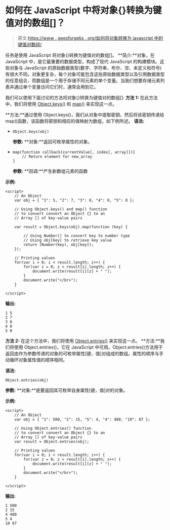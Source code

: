 # 如何在 JavaScript 中将对象{}转换为键值对的数组[]？

> 原文:[https://www . geesforgeks . org/如何将对象转换为 javascript 中的键值对数组/](https://www.geeksforgeeks.org/how-to-convert-an-object-to-an-array-of-key-value-pairs-in-javascript/)

任务是使用 JavaScript 将对象{}转换为键值对的数组[]。
**简介:**对象，在 JavaScript 中，是它最重要的数据类型，构成了现代 JavaScript 的构建模块。这些对象与 JavaScript 的原始数据类型(数字、字符串、布尔、空、未定义和符号)有很大不同。对象更复杂，每个对象可能包含这些原始数据类型以及引用数据类型的任意组合，而数组是一个用于存储不同元素的单个变量。当我们想要存储元素列表并通过单个变量访问它们时，通常会用到它。

我们可以使用下面讨论的方法将对象{}转换为键值对的数组[]:
**方法 1:** 在此方法中，我们将使用 [Object.keys()](https://www.geeksforgeeks.org/object-keys-javascript/) 和 [map()](https://www.geeksforgeeks.org/map-in-javascript/) 来实现这一点。

**方法:**通过使用 Object.keys()，我们从对象中提取密钥，然后将该密钥传递给 map()函数，该函数将密钥和相应的值映射为数组，如下例所述。
**语法:**

*   ```
    Object.keys(obj)
    ```

    **参数:**
    **对象:**返回可枚举属性的对象。

*   ```
    map(function callback(currentValue[, index[, array]]){
        // Return element for new_array
    }
    ```

    **参数:**
    **回调:**产生新数组元素的函数

**示例:**

```
<script> 
    // An Object
    var obj = { "1": 5, "2": 7, "3": 0, "4": 0, "5": 0 };

    // Using Object.keys() and map() function
    // to convert convert an Object {} to an 
    // Array [] of key-value pairs

    var result = Object.keys(obj).map(function (key) {

        // Using Number() to convert key to number type
        // Using obj[key] to retrieve key value
        return [Number(key), obj[key]];
    });

    // Printing values
    for(var i = 0; i < result.length; i++) {
        for(var z = 0; z < result[i].length; z++) {
            document.write(result[i][z] + " ");
        }
        document.write("</br>");
    }

</script> 
```

**输出:**

```
1 5
2 7
3 0
4 0
5 0
```

**方法 2:** 在这个方法中，我们将使用 [Object.entries()](https://www.geeksforgeeks.org/object-entries-javascript/) 来实现这一点。
**方法:**我们将使用 Object.entries()，它在 JavaScript 中可用。Object.entries()方法用于返回由作为参数传递的对象的可枚举属性[键，值]对组成的数组。属性的顺序与手动循环对象属性值的顺序相同。

**语法:**

```
Object.entries(obj)
```

**参数:**
**对象:**是要返回其可枚举自身属性[键，值]对的对象。

**示例:**

```
<script> 
    // An Object
    var obj = { "1": 500, "2": 15, "5": 4, "4": 480, "10": 87 };

    // Using Object.entries() function
    // to convert convert an Object {} to an 
    // Array [] of key-value pairs
    var result = Object.entries(obj);

    // Printing values
    for(var i = 0; i < result.length; i++) {
        for(var z = 0; z < result[i].length; z++) {
            document.write(result[i][z] + " ");
        }
        document.write("</br>");
    }

</script>                    
```

**输出:**

```
1 500
2 15
4 480
5 4
10 87
```
